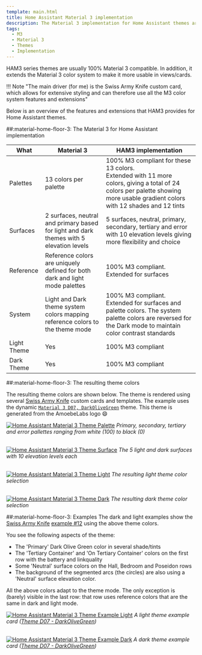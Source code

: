 ```yaml
---
template: main.html
title: Home Assistant Material 3 implementation
description: The Material 3 implementation for Home Assistant themes are 100% compatible. It further extends the M3 color system to make it more usable in views/cards. 
tags:
  - M3
  - Material 3
  - Themes
  - Implementation
---
```


<!-- GT/GML -->

HAM3 series themes are usually 100% Material 3 compatible. In addition, it extends the Material 3 color system to make it more usable in views/cards. 

!!! Note "The main driver (for me) is the Swiss Army Knife custom card, which allows for extensive styling and can therefore use all the M3 color system features and extensions"

Below is an overview of the features and extensions that HAM3 provides for Home Assistant themes.

##:material-home-floor-3: The Material 3 for Home Assistant implementation

| What | Material 3 | HAM3 implementation |
| ---- | ---------- |  ------------------- |
| Palettes | 13 colors per palette | 100% M3 compliant for these 13 colors. <br>Extended with 11 more colors, giving a total of 24 colors per palette showing more usable gradient colors with 12 shades and 12 tints |
| Surfaces | 2 surfaces, neutral and primary based for light and dark themes with 5 elevation levels | 5 surfaces, neutral, primary, secondary, tertiary and error with 10 elevation levels giving more flexibility and choice |
| Reference | Reference colors are uniquely defined for both dark and light mode palettes | 100% M3 compliant. <br>Extended for surfaces |
| System | Light and Dark theme system colors mapping reference colors to the theme mode | 100% M3 compliant. <br>Extended for surfaces and palette colors. The system palette colors are reversed for the Dark mode to maintain color contrast standards |
| Light Theme | Yes | 100% M3 compliant | 
| Dark Theme | Yes | 100% M3 compliant | 

##:material-home-floor-3: The resulting theme colors

The resulting theme colors are shown below. The theme is rendered using several [Swiss Army Knife][sak-docs-url] custom cards and templates. The example uses the dynamic [`Material 3 D07, DarkOliveGreen`][example-d7-md] theme. This theme is generated from the AmoebeLabs logo :smile:

[![Home Assistant Material 3 Theme Palette]][Home Assistant Material 3 Theme Palette]
_Primary, secondary, tertiary and error pallettes ranging from white (100) to black (0)_


<br>[![Home Assistant Material 3 Theme Surface]][Home Assistant Material 3 Theme Surface]
_The 5 light and dark surfaces with 10 elevation levels each_


<br>[![Home Assistant Material 3 Theme Light]][Home Assistant Material 3 Theme Light]
_The resulting light theme color selection_

<br>[![Home Assistant Material 3 Theme Dark]][Home Assistant Material 3 Theme Dark]
_The resulting dark theme color selection_


##:material-home-floor-3: Examples
The dark and light examples show the [Swiss Army Knife][sak-docs-url] [example \#12][sak-docs-example-12-url] using the above theme colors.

You see the following aspects of the theme:

- The 'Primary' Dark Olive Green color in several shade/tints
- The 'Tertiary Container' and 'On Tertiary Container' colors on the first row with the battery and linkquality
- Some 'Neutral' surface colors on the Hall, Bedroom and Poseidon rows
- The background of the segmented arcs (the circles) are also using a 'Neutral' surface elevation color.

All the above colors adapt to the theme mode. The only exception is (barely) visible in the last row: that row uses reference colors that are the same in dark and light mode.

[![Home Assistant Material 3 Theme Example Light]][Home Assistant Material 3 Theme Example Light]
_A light theme example card ([Theme D07 - DarkOliveGreen][example-d7-md])_

<br>[![Home Assistant Material 3 Theme Example Dark]][Home Assistant Material 3 Theme Example Dark]
_A dark theme example card ([Theme D07 - DarkOliveGreen][example-d7-md])_

<!-- Image References -->

[Home Assistant Material 3 Theme Palette]: ../assets/screenshots/m3-theme-d07-palettes.png "Home Assistant Material 3 Theme Palette definition for example D07, Dark Olive Green"
[Home Assistant Material 3 Theme Surface]: ../assets/screenshots/m3-theme-d07-surfaces.png "Home Assistant Material 3 Theme Surface definitionfor example D07, Dark Olive Green"
[Home Assistant Material 3 Theme Light]: ../assets/screenshots/m3-theme-d07-light.png "Home Assistant Material 3 Theme Light definition for example D07, Dark Olive Green"
[Home Assistant Material 3 Theme Dark]: ../assets/screenshots/m3-theme-d07-dark.png "Home Assistant Material 3 Theme Dark definition for example D07, Dark Olive Green"

[Home Assistant Material 3 Theme Example Light]: ../assets/screenshots/m3-example-d07-light.png "Home Assistant Material 3 Theme Light card example for D07, Dark Olive Green"
[Home Assistant Material 3 Theme Example Dark]: ../assets/screenshots/m3-example-d07-dark.png "Home Assistant Material 3 Theme Dark card example for D07, Dark Olive Green"

<!-- Internal References -->
[example-d7-md]: ../examples/material3-example-theme-d07-darkolivegreen.md

<!-- External References -->
[sak-docs-url]: https://swiss-army-knife.docs.amoebelabs.com
[sak-docs-example-12-url]: https://swiss-army-knife.docs.amoebelabs.com/examples/example-12/
